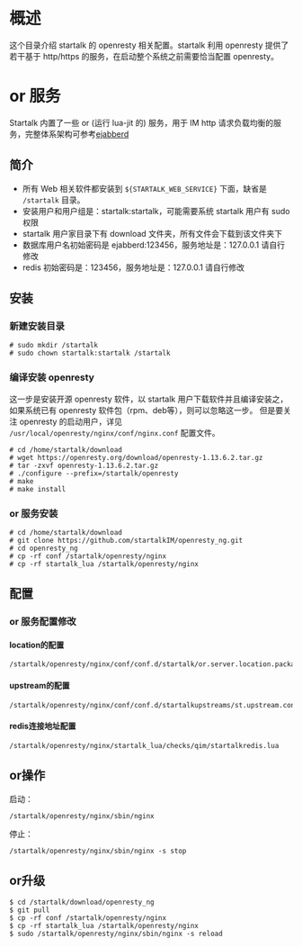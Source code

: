 # 概述

这个目录介绍 startalk 的 openresty 相关配置。startalk 利用 openresty 提供了若干基于 http/https 的服务，在启动整个系统之前需要恰当配置 openresty。

# or 服务

Startalk 内置了一些 or (运行 lua-jit 的) 服务，用于 IM http 请求负载均衡的服务，完整体系架构可参考[ejabberd](https://github.com/qunarcorp/ejabberd-open)

## 简介

* 所有 Web 相关软件都安装到 ``${STARTALK_WEB_SERVICE}`` 下面，缺省是 ``/startalk`` 目录。
* 安装用户和用户组是：startalk:startalk，可能需要系统 startalk 用户有 sudo 权限
* startalk 用户家目录下有 download 文件夹，所有文件会下载到该文件夹下
* 数据库用户名初始密码是 ejabberd:123456，服务地址是：127.0.0.1 请自行修改
* redis 初始密码是：123456，服务地址是：127.0.0.1 请自行修改

## 安装

### 新建安装目录

```
# sudo mkdir /startalk
# sudo chown startalk:startalk /startalk
```

### 编译安装 openresty
这一步是安装开源 openresty 软件，以 startalk 用户下载软件并且编译安装之，如果系统已有 openresty 软件包（rpm、deb等），则可以忽略这一步。
但是要关注 openresty 的启动用户，详见 ``/usr/local/openresty/nginx/conf/nginx.conf`` 配置文件。

```
# cd /home/startalk/download
# wget https://openresty.org/download/openresty-1.13.6.2.tar.gz
# tar -zxvf openresty-1.13.6.2.tar.gz
# ./configure --prefix=/startalk/openresty
# make
# make install
```
### or 服务安装

```
# cd /home/startalk/download
# git clone https://github.com/startalkIM/openresty_ng.git
# cd openresty_ng
# cp -rf conf /startalk/openresty/nginx
# cp -rf startalk_lua /startalk/openresty/nginx

```

## 配置

### or 服务配置修改

#### location的配置
```
/startalk/openresty/nginx/conf/conf.d/startalk/or.server.location.package.qtapi.conf
```
#### upstream的配置
```
/startalk/openresty/nginx/conf/conf.d/startalkupstreams/st.upstream.conf
```
#### redis连接地址配置
```
/startalk/openresty/nginx/startalk_lua/checks/qim/startalkredis.lua
```

## or操作

启动：
```
/startalk/openresty/nginx/sbin/nginx
```
停止：

```
/startalk/openresty/nginx/sbin/nginx -s stop
```

## or升级

```
$ cd /startalk/download/openresty_ng
$ git pull
$ cp -rf conf /startalk/openresty/nginx
$ cp -rf startalk_lua /startalk/openresty/nginx
$ sudo /startalk/openresty/nginx/sbin/nginx -s reload
```
